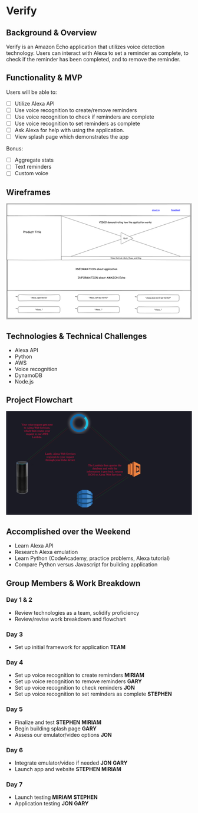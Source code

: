 
# Verify

## Background & Overview

Verify is an Amazon Echo application that utilizes voice detection technology.
Users can interact with Alexa to set a reminder as complete, to check if
the reminder has been completed, and to remove the reminder.   

## Functionality & MVP

Users will be able to:
- [ ] Utilize Alexa API
- [ ] Use voice recognition to create/remove reminders
- [ ] Use voice recognition to check if reminders are complete
- [ ] Use voice recognition to set reminders as complete
- [ ] Ask Alexa for help with using the application.
- [ ] View splash page which demonstrates the app

Bonus:
- [ ] Aggregate stats
- [ ] Text reminders
- [ ] Custom voice

## Wireframes
![splash_page](./Verify_splash_page.png)

## Technologies & Technical Challenges

* Alexa API
* Python
* AWS
* Voice recognition
* DynamoDB
* Node.js

## Project Flowchart

![Flow_chart](./Flow_chart.png)

## Accomplished over the Weekend

* Learn Alexa API
* Research Alexa emulation
* Learn Python (CodeAcademy, practice problems, Alexa tutorial)
* Compare Python versus Javascript for building application

## Group Members & Work Breakdown

### Day 1 & 2
* Review technologies as a team, solidify proficiency
* Review/revise work breakdown and flowchart

### Day 3
* Set up initial framework for application **TEAM**

### Day 4
* Set up voice recognition to create reminders **MIRIAM**
* Set up voice recognition to remove reminders **GARY**
* Set up voice recognition to check reminders **JON**
* Set up voice recognition to set reminders as complete **STEPHEN**

### Day 5
* Finalize and test **STEPHEN** **MIRIAM**
* Begin building splash page **GARY**
* Assess our emulator/video options **JON**

### Day 6
* Integrate emulator/video if needed **JON** **GARY**
* Launch app and website **STEPHEN** **MIRIAM**

### Day 7
* Launch testing **MIRIAM** **STEPHEN**
* Application testing **JON** **GARY**
